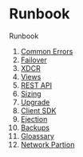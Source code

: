 Runbook
=======
Runbook

1. [Common Errors](../master/Common%20Errors.md)
2. [Failover](../master/Rebalance.md)
3. [XDCR](../master/XDCR.md)
4. [Views](../master/Views.md)
5. [REST API](../master/Restapi.md)
6. [Sizing](../master/Sizing.md)
7. [Upgrade](../master/Upgrade.md)
8. [Client SDK](../master/Client.md)
9. [Ejection](../master/Ejection.md)
10. [Backups](../master/backups.md)
11. [Gloassary](../master/glossary.md)
12. [Network Partion](../master/network.md)


